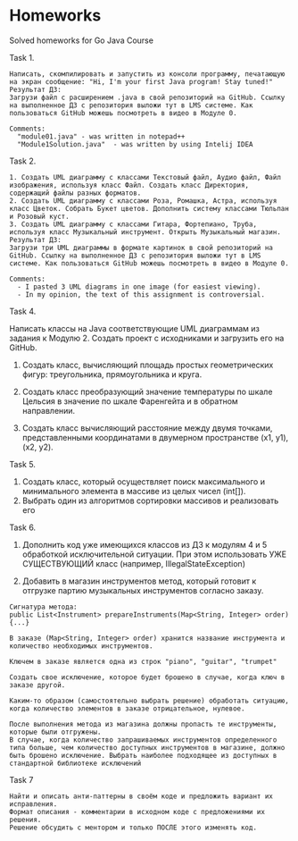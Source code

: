 # Homeworks
Solved homeworks for Go Java Course

  Task 1.
  
    Написать, скомпилировать и запустить из консоли программу, печатающую на экран сообщение: "Hi, I'm your first Java program! Stay tuned!"
    Результат ДЗ:
    Загрузи файл с расширением .java в свой репозиторий на GitHub. Ссылку на выполненное ДЗ с репозитория выложи тут в LMS системе. Как пользоваться GitHub можешь посмотреть в видео в Модуле 0.

    Comments:
      "module01.java" - was written in notepad++
      "Module1Solution.java"  - was written by using Intelij IDEA
      
      
  Task 2.
  
    1. Создать UML диаграмму с классами Текстовый файл, Аудио файл, Файл изображения, используя класс Файл. Создать класс Директория,  содержащий файлы разных форматов.
    2. Создать UML диаграмму с классами Роза, Ромашка, Астра, используя класс Цветок. Собрать Букет цветов. Дополнить систему классами Тюльпан и Розовый куст.
    3. Создать UML диаграмму с классами Гитара, Фортепиано, Труба, используя класс Музыкальный инструмент. Открыть Музыкальный магазин.
    Результат ДЗ:
    Загрузи три UML диаграммы в формате картинок в свой репозиторий на GitHub. Ссылку на выполненное ДЗ с репозитория выложи тут в LMS системе. Как пользоваться GitHub можешь посмотреть в видео в Модуле 0.
    
    Comments:
      - I pasted 3 UML diagrams in one image (for easiest viewing).
      - In my opinion, the text of this assignment is controversial.


  Task 4.

  Написать классы на Java соответствующие UML диаграммам из задания к Модулю 2. Создать проект с исходниками и загрузить его на GitHub.
      
      
  1. Создать класс, вычисляющий площадь простых геометрических фигур: треугольника, прямоугольника и круга.

  2. Создать класс преобразующий значение температуры по шкале Цельсия в значение по шкале Фаренгейта и в обратном направлении.

  3. Создать класс вычисляющий расстояние между двумя точками, представленными координатами в двумерном пространстве (x1, y1), (x2, y2).
  

  Task 5.
  
  1. Создать класс, который осуществляет поиск максимального и минимального элемента в массиве из целых чисел (int[]).
  2. Выбрать один из алгоритмов сортировки массивов и реализовать его 
  

  Task 6.

  1.  Дополнить код уже имеющихся классов из ДЗ к модулям 4 и 5 обработкой исключительной ситуации. При этом использовать УЖЕ         СУЩЕСТВУЮЩИЙ класс (например, IllegalStateException)

  2. Добавить в магазин инструментов метод, который готовит к отгрузке партию музыкальных инструментов согласно заказу.
 
    Сигнатура метода:
    public List<Instrument> prepareInstruments(Map<String, Integer> order){...}
     
    В заказе (Map<String, Integer> order) хранится название инструмента и количество необходимых инструментов.
     
    Ключем в заказе является одна из строк "piano", "guitar", "trumpet"
     
    Создать свое исключение, которое будет брошено в случае, когда ключ в заказе другой.
     
    Каким-то образом (самостоятельно выбрать решение) обработать ситуацию, когда количество элементов в заказе отрицательное, нулевое.
     
    После выполнения метода из магазина должны пропасть те инструменты, которые были отгружены.
    В случае, когда количество запрашиваемых инструментов определенного типа больше, чем количество доступных инструментов в магазине, должно быть брошено исключение. Выбрать наиболее подходящее из доступных в стандартной библиотеке исключений


Task 7

    Найти и описать анти-паттерны в своём коде и предложить вариант их исправления.
    Формат описания - комментарии в исходном коде с предложениями их решения.
    Решение обсудить с ментором и только ПОСЛЕ этого изменять код.
